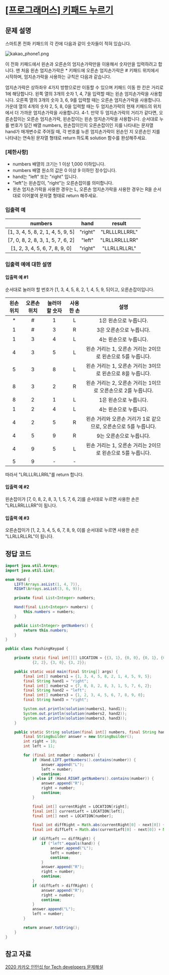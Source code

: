 # [\[프로그래머스\] 키패드 누르기](https://programmers.co.kr/learn/courses/30/lessons/67256?language=java)

## 문제 설명
스마트폰 전화 키패드의 각 칸에 다음과 같이 숫자들이 적혀 있습니다.

![kakao_phone1.png](https://grepp-programmers.s3.ap-northeast-2.amazonaws.com/files/production/4b69a271-5f4a-4bf4-9ebf-6ebed5a02d8d/kakao_phone1.png)

이 전화 키패드에서 왼손과 오른손의 엄지손가락만을 이용해서 숫자만을 입력하려고 합니다.
맨 처음 왼손 엄지손가락은 * 키패드에 오른손 엄지손가락은 # 키패드 위치에서 시작하며, 엄지손가락을 사용하는 규칙은 다음과 같습니다.

엄지손가락은 상하좌우 4가지 방향으로만 이동할 수 있으며 키패드 이동 한 칸은 거리로 1에 해당합니다.
왼쪽 열의 3개의 숫자 1, 4, 7을 입력할 때는 왼손 엄지손가락을 사용합니다.
오른쪽 열의 3개의 숫자 3, 6, 9를 입력할 때는 오른손 엄지손가락을 사용합니다.
가운데 열의 4개의 숫자 2, 5, 8, 0을 입력할 때는 두 엄지손가락의 현재 키패드의 위치에서 더 가까운 엄지손가락을 사용합니다.
4-1. 만약 두 엄지손가락의 거리가 같다면, 오른손잡이는 오른손 엄지손가락, 왼손잡이는 왼손 엄지손가락을 사용합니다.
순서대로 누를 번호가 담긴 배열 numbers, 왼손잡이인지 오른손잡이인 지를 나타내는 문자열 hand가 매개변수로 주어질 때, 각 번호를 누른 엄지손가락이 왼손인 지 오른손인 지를 나타내는 연속된 문자열 형태로 return 하도록 solution 함수를 완성해주세요.

### [제한사항]
- numbers 배열의 크기는 1 이상 1,000 이하입니다.
- numbers 배열 원소의 값은 0 이상 9 이하인 정수입니다.
- hand는 "left" 또는 "right" 입니다.
- "left"는 왼손잡이, "right"는 오른손잡이를 의미합니다.
- 왼손 엄지손가락을 사용한 경우는 L, 오른손 엄지손가락을 사용한 경우는 R을 순서대로 이어붙여 문자열 형태로 return 해주세요.

### 입출력 예

numbers | hand | result
:---: | :---: | :---:
[1, 3, 4, 5, 8, 2, 1, 4, 5, 9, 5] | "right" | "LRLLLRLLRRL"
[7, 0, 8, 2, 8, 3, 1, 5, 7, 6, 2] | "left" | "LRLLRRLLLRR"
[1, 2, 3, 4, 5, 6, 7, 8, 9, 0] | "right" | "LLRLLRLLRL"

### 입출력 예에 대한 설명

#### 입출력 예 #1

순서대로 눌러야 할 번호가 [1, 3, 4, 5, 8, 2, 1, 4, 5, 9, 5]이고, 오른손잡이입니다.

왼손 위치 | 오른손 위치 | 눌러야 할 숫자 | 사용한 손 | 설명
:---: | :---: | :---: | :---: | :---:
* | # | 1 | L | 1은 왼손으로 누릅니다.
1 | # | 3 | R | 3은 오른손으로 누릅니다.
1 | 3 | 4 | L | 4는 왼손으로 누릅니다.
4 |	3 | 5 | L | 왼손 거리는 1, 오른손 거리는 2이므로 왼손으로 5를 누릅니다.
5 | 3 | 8 | L | 왼손 거리는 1, 오른손 거리는 3이므로 왼손으로 8을 누릅니다.
8 | 3 | 2 | R | 왼손 거리는 2, 오른손 거리는 1이므로 오른손으로 2를 누릅니다.
8 | 2 | 1 | L | 1은 왼손으로 누릅니다.
1 | 2 | 4 | L | 4는 왼손으로 누릅니다.
4 | 2 | 5 | R | 왼손 거리와 오른손 거리가 1로 같으므로, 오른손으로 5를 누릅니다.
4 | 5 | 9 | R | 9는 오른손으로 누릅니다.
4 | 9 | 5 | L | 왼손 거리는 1, 오른손 거리는 2이므로 왼손으로 5를 누릅니다.
5 | 9 | - | - | 

따라서 "LRLLLRLLRRL"를 return 합니다.

#### 입출력 예 #2

왼손잡이가 [7, 0, 8, 2, 8, 3, 1, 5, 7, 6, 2]를 순서대로 누르면 사용한 손은 "LRLLRRLLLRR"이 됩니다.

#### 입출력 예 #3

오른손잡이가 [1, 2, 3, 4, 5, 6, 7, 8, 9, 0]를 순서대로 누르면 사용한 손은 "LLRLLRLLRL"이 됩니다.

## 정답 코드

```java
import java.util.Arrays;
import java.util.List;

enum Hand {
    LIFT(Arrays.asList(1, 4, 7)),
    RIGHT(Arrays.asList(3, 6, 9));

    private final List<Integer> numbers;

    Hand(final List<Integer> numbers) {
        this.numbers = numbers;
    }

    public List<Integer> getNumbers() {
        return this.numbers;
    }
}

public class PushingKeypad {

    private static final int[][] LOCATION = {{3, 1}, {0, 0}, {0, 1}, {0, 2}, {1, 0}, {1, 1}, {1, 2}, {2, 0}, {2, 1},
            {2, 2}, {3, 0}, {3, 2}};

    public static void main(final String[] args) {
        final int[] numbers1 = {1, 3, 4, 5, 8, 2, 1, 4, 5, 9, 5};
        final String hand1 = "right";
        final int[] numbers2 = {7, 0, 8, 2, 8, 3, 1, 5, 7, 6, 2};
        final String hand2 = "left";
        final int[] numbers3 = {1, 2, 3, 4, 5, 6, 7, 8, 9, 0};
        final String hand3 = "right";

        System.out.println(solution(numbers1, hand1));
        System.out.println(solution(numbers2, hand2));
        System.out.println(solution(numbers3, hand3));
    }

    public static String solution(final int[] numbers, final String hand) {
        final StringBuilder answer = new StringBuilder();
        int right = 10;
        int left = 11;

        for (final int number : numbers) {
            if (Hand.LIFT.getNumbers().contains(number)) {
                answer.append("L");
                left = number;
                continue;
            } else if (Hand.RIGHT.getNumbers().contains(number)) {
                answer.append("R");
                right = number;
                continue;
            }

            final int[] currentRight = LOCATION[right];
            final int[] currentLeft = LOCATION[left];
            final int[] next = LOCATION[number];

            final int diffRight = Math.abs(currentRight[0] - next[0]) + Math.abs(currentRight[1] - next[1]);
            final int diffLeft = Math.abs(currentLeft[0] - next[0]) + Math.abs(currentLeft[1] - next[1]);

            if (diffLeft == diffRight) {
                if ("left".equals(hand)) {
                    answer.append("L");
                    left = number;
                    continue;
                }
                answer.append("R");
                right = number;
                continue;
            }
            if (diffLeft > diffRight) {
                answer.append("R");
                right = number;
                continue;
            }
            answer.append("L");
            left = number;
        }

        return answer.toString();
    }
}
```

## 참고 자료

[2020 카카오 인턴십 for Tech developers 문제해설](https://tech.kakao.com/2020/07/01/2020-internship-test/)
